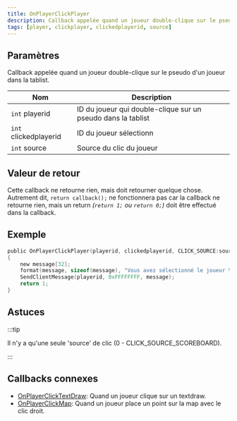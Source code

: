 ```yaml
---
title: OnPlayerClickPlayer
description: Callback appelée quand un joueur double-clique sur le pseudo d'un joueur dans la tablist.
tags: [player, clickplayer, clickedplayerid, source]
---
```


## Paramètres

Callback appelée quand un joueur double-clique sur le pseudo d'un joueur dans la tablist.

| Nom                   | Description                                                      |
| --------------------- | ---------------------------------------------------------------- |
| `int` playerid        | ID du joueur qui double-clique sur un pseudo dans la tablist     |
| `int` clickedplayerid | ID du joueur sélectionn                                          |
| `int` source          | Source du clic du joueur                                         |

## Valeur de retour

Cette callback ne retourne rien, mais doit retourner quelque chose. Autrement dit, `return callback();` ne fonctionnera pas car la callback ne retourne rien, mais un return _(`return 1;` ou `return 0;`)_ doit être effectué dans la callback.

## Exemple

```c
public OnPlayerClickPlayer(playerid, clickedplayerid, CLICK_SOURCE:source)
{
    new message[32];
    format(message, sizeof(message), "Vous avez sélectionné le joueur %d", clickedplayerid);
    SendClientMessage(playerid, 0xFFFFFFFF, message);
    return 1;
}
```

## Astuces

:::tip

Il n'y a qu'une seule 'source' de clic (0 - CLICK_SOURCE_SCOREBOARD).

:::

## Callbacks connexes

- [OnPlayerClickTextDraw](OnPlayerClickTextDraw): Quand un joueur clique sur un textdraw.
- [OnPlayerClickMap](OnPlayerClickMap): Quand un joueur place un point sur la map avec le clic droit.
